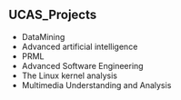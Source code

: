 ## UCAS_Projects
- DataMining
- Advanced artificial intelligence
- PRML
- Advanced Software Engineering
- The Linux kernel analysis
- Multimedia Understanding and Analysis
